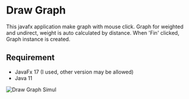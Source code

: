 # Draw Graph
This javafx application make graph with mouse click. Graph for weighted and undirect, weight is auto calculated by distance. When 'Fin' clicked, Graph instance is created.

## Requirement
- JavaFx 17 (I used, other version may be allowed)
- Java 11




![Draw Graph Simul](https://user-images.githubusercontent.com/76048647/141135870-08406f65-b5d4-4ae6-ad2c-9507c161d201.gif)
